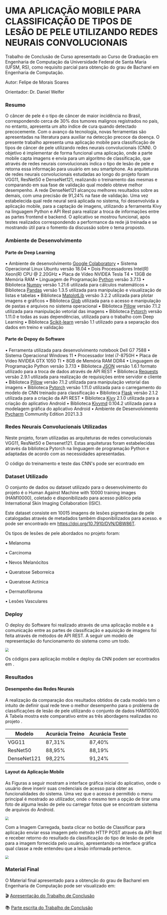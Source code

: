 # UMA APLICAÇÃO MOBILE PARA CLASSIFICAÇÃO DE TIPOS DE LESÃO DE PELE UTILIZANDO REDES NEURAIS CONVOLUCIONAIS

Trabalho de Conclusão de Curso apresentado ao Curso de Graduação em Engenharia de Computação da Universidade Federal de Santa Maria (UFSM, RS), como requisito parcial para obtenção do grau de Bacharel em Engenharia de Computação.

Autor: Felipe de Morais Soares 

Orientador: Dr. Daniel Welfer

### Resumo 

O câncer de pele é o tipo de câncer de maior incidência no Brasil, correspondendo cerca de 30% dos tumores malignos registrados no país, no entanto, apresenta um alto índice de cura quando detectado precocemente. Com o avanço da tecnologia, novas ferramentas são apresentadas na literatura para auxiliar na detecção precoce da doença. O presente trabalho apresenta uma aplicação mobile para classificação de tipos de câncer de pele utilizando redes neurais convolucionais (CNN). O objetivo é implementar de forma funcional uma aplicação, onde a parte mobile capta imagens e envia para um algoritmo de classificação, que através de redes neurais convolucionais indica o tipo de lesão de pele e retorna essa informação para usuário em seu smartphone. As arquiteturas de redes neurais convolucionais estudadas ao longo do projeto foram VGG11, ResNet50 e DenseNet121, realizando o treinamento das mesmas e comparando em sua fase de validação qual modelo obteve melhor desempenho. A rede DenseNet121 alcançou melhores resultados sobre as demais, com uma precisão de 91,24% na fase de validação. Uma vez estabelecida qual rede neural será aplicada no sistema, foi desenvolvida a aplicação mobile, para a captação de imagens, utilizando a ferramenta Kivy na linguagem Python e API Rest para realizar a troca de informações entre as partes frontend e backend. O aplicativo se mostrou funcional, após testes realizados correspondendo a performance da rede já treinada e se mostrando útil para o fomento da discussão sobre o tema proposto.

### Ambiente de Desenvolvimento 

#### Parte de Deep Learning 

• Ambiente de desenvolvimento [Google Colaboratory](https://colab.research.google.com/)
	• Sistema Operacional Linux Ubuntu versão 18.04
	• Dois Processadores Intel(R) Xeon(R) CPU @ 2.20GHz
	• Placa de Vídeo NVIDEA Tesla T4
	• 13GB de Memória RAM
• Linguagem de Programação [Python](https://www.python.org/) versão 3.7.13
	• Biblioteca [Numpy](https://numpy.org/) versão 1.21.6 utilizada para cálculos matemáticos
	• Biblioteca [Pandas](https://pandas.pydata.org/) versão 1.3.5 utilizada para manipulação e visualização de listas e tabelas
	• Biblioteca [MatplotLib](https://matplotlib.org/) versão 3.2.2 utilizada para plotar imagens e gráficos
	• Biblioteca [Glob](https://docs.python.org/3/library/glob.html) utilizada para o acesso e manipulação de pastas e arquivos no sistema operacional
	• Biblioteca [Pillow](https://pillow.readthedocs.io/en/stable/) versão 7.1.2 utilizada para manipulação vetorial das imagens
	• Biblioteca [Pytorch](https://pytorch.org/) versão 1.11.0 e todas as suas dependências, utilizada para o trabalho com Deep Learning
	• Biblioteca [Scikit-learn](https://scikit-learn.org/stable/) versão 1.1 utilizado para a separação dos dados em treino e validação  

#### Parte de Depoy do Software 

• Ferramenta utilizada para desenvolvimento notebook Dell G7 7588
	• Sistema Operacional Windows 11
	• Processador Intel i7-8750H
	• Placa de Vídeo NVIDEA GTX 1050 TI
	• 8GB de Memória RAM DDR4
• Linguagem de Programação Python versão 3.7.13
	• Biblioteca [JSON](https://docs.python.org/3/library/json.html) versão 1.6.1 formato utilizado para a troca de dados através de API REST
	• Biblioteca [Requests](https://requests.readthedocs.io/en/latest/) versão 2.9.1 utilizada para realização de requisições entre servidor e cliente
	• Biblioteca [Pillow](https://pillow.readthedocs.io/en/stable/) versão 7.1.2 utilizada para manipulação vetorial das imagens
	• Biblioteca [Pytorch](https://pytorch.org/) versão 1.11.0 utilizada para o carregamento do modelo de CNN treinado para classificação
	• Biblioteca [Flask](https://flask.palletsprojects.com/en/2.2.x/) versão 2.1.2 utilizada para a criação da API REST
	• Biblioteca [Kivy](https://kivy.org/) 2.1.0 utilizada para a criação do aplicativo Android
	• Biblioteca [Kivymd](https://kivymd.readthedocs.io/en/latest/) 0.104.2 utilizada para a modelagem gráfica do aplicativo Android
• Ambiente de Desenvolvimento [Pycharm](https://www.jetbrains.com/pt-br/pycharm/) Community Edition 2021.3.3  



### Redes Neurais Convolucionais Utilizadas 

Neste projeto, foram utilizadas as arquiteturas de redes convolucionais VGG11, ResNet50 e Densenet121. Estas arquiteturas foram estabelecidas através da biblioteca Pytorch na linguagem de programação Python e adaptadas de acordo com as necessidades apresentadas.  

O código do treinamento e teste das CNN's pode ser econtrado em <link>

### Dataset Utilizado

O conjunto de dados ou dataset utilizado para o desenvolvimento do projeto é o Human Against Machine with 10000 training images (HAM10000), coletado e disponibilizado para acesso público pela International Skin Imaging Collaboration (ISIC).

 Este dataset consiste em 10015 imagens de lesões pigmentadas de pele catalogadas através de metadados também disponibilizados para acesso. e pode ser encontrado em  https://doi.org/10.7910/DVN/DBW86T.

Os tipos de lesões de pele abordados no projeto foram:   

• Melanoma 

• Carcinoma

• Nevos Melanócitos  

• Queratose Seborreíca 

• Queratose Actínica 

• Dermatofibroma 

• Lesões Vasculares

### Deploy 

O deploy do Software foi realizado através de uma aplicação mobile e a comunicação entre as partes de classificação e aquisição de imagens foi feita através de métodos de API REST. A seguir um modelo de representação do funcionamento do sistema como um todo. 



<img align=center
	src='https://ik.imagekit.io/eogtlka8vuq/API_5YwLuStbC.jpg?ik-sdk-version=javascript-1.4.3&updatedAt=1661804276046' style="zoom:70%;" >



Os códigos para aplicação mobile e deploy da CNN podem ser econtrados em <link>. 

### Resultados

#### Desempenho das Redes Neurais

A realização da comparação dos resultados obtidos de cada modelo tem o intuito de definir qual rede teve o melhor desempenho para o problema de classificações de lesão de pele utilizando o conjunto de dados HAM10000. A Tabela mostra este comparativo entre as três abordagens realizadas no projeto . 

| Modelo      | Acurácia Treino | Acurácia Teste |
| ----------- | --------------- | -------------- |
| VGG11       | 87,31%          | 87,40%         |
| ResNet50    | 88,95%          | 88,19%         |
| DenseNet121 | 98,22%          | 91,24%         |

#### Layout da Aplicação Mobile 

As Figuras a seguir mostram a interface gráfica inicial do aplicativo, onde o usuário deve inserir suas credenciais de acesso para obter as funcionalidades do sistema. Uma vez que o acesso é permitido o menu principal é mostrado ao utilizador, onde o mesmo tem a opção de tirar uma foto de alguma lesão de pele ou carregar fotos que se encontram sistema de arquivos do Android. 

<img align=center
	src='https://ik.imagekit.io/eogtlka8vuq/app_rlRFhUvea.JPG?ik-sdk-version=javascript-1.4.3&updatedAt=1661805222395' style="zoom:70%;" >

Com a Imagem Carregada, basta clicar no botão de Classificar para aplicação enviar essa imagem pelo método HTTP POST através da API Rest e receber retorno do resultado da classificação do tipo de lesão de pele para a imagem fornecida pelo usuário, apresentando na interface gráfica qual classe a rede entendeu que a lesão informada pertence. 

<img align=center
	src='https://ik.imagekit.io/eogtlka8vuq/result_1AIJbSx-s.JPG?ik-sdk-version=javascript-1.4.3&updatedAt=1661805222193' style="zoom:70%;" >

### Material Final

O Material final apresentado para a obtenção do grau de Bacharel em Engenharia de Computação pode ser visualizado em:

:clapper: [Apresentação do Trabalho de Conclusão](https://youtu.be/NPBdcE4Zmck)

:books: [Parte escrita do Trabalho de Conclusão](https://github.com/felipemoraissoares/SkinCancerClassification/tree/main/Trabalho%20de%20Conclus%C3%A3o%20do%20Curso)

